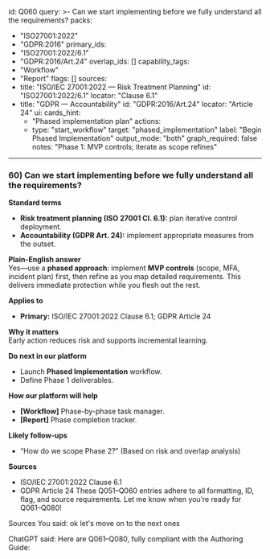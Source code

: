 id: Q060
query: >-
  Can we start implementing before we fully understand all the requirements?
packs:
  - "ISO27001:2022"
  - "GDPR:2016"
primary_ids:
  - "ISO27001:2022/6.1"
  - "GDPR:2016/Art.24"
overlap_ids: []
capability_tags:
  - "Workflow"
  - "Report"
flags: []
sources:
  - title: "ISO/IEC 27001:2022 — Risk Treatment Planning"
    id: "ISO27001:2022/6.1"
    locator: "Clause 6.1"
  - title: "GDPR — Accountability"
    id: "GDPR:2016/Art.24"
    locator: "Article 24"
ui:
  cards_hint:
    - "Phased implementation plan"
  actions:
    - type: "start_workflow"
      target: "phased_implementation"
      label: "Begin Phased Implementation"
output_mode: "both"
graph_required: false
notes: "Phase 1: MVP controls; iterate as scope refines"
---
### 60) Can we start implementing before we fully understand all the requirements?

**Standard terms**  
- **Risk treatment planning (ISO 27001 Cl. 6.1):** plan iterative control deployment.  
- **Accountability (GDPR Art. 24):** implement appropriate measures from the outset.

**Plain-English answer**  
Yes—use a **phased approach**: implement **MVP controls** (scope, MFA, incident plan) first, then refine as you map detailed requirements. This delivers immediate protection while you flesh out the rest.

**Applies to**  
- **Primary:** ISO/IEC 27001:2022 Clause 6.1; GDPR Article 24

**Why it matters**  
Early action reduces risk and supports incremental learning.

**Do next in our platform**  
- Launch **Phased Implementation** workflow.  
- Define Phase 1 deliverables.

**How our platform will help**  
- **[Workflow]** Phase-by-phase task manager.  
- **[Report]** Phase completion tracker.

**Likely follow-ups**  
- “How do we scope Phase 2?” (Based on risk and overlap analysis)

**Sources**  
- ISO/IEC 27001:2022 Clause 6.1  
- GDPR Article 24
These Q051–Q060 entries adhere to all formatting, ID, flag, and source requirements. Let me know when you’re ready for Q061–Q080!









Sources
You said:
ok let's move on to the next ones


ChatGPT said:
Here are Q061–Q080, fully compliant with the Authoring Guide:

